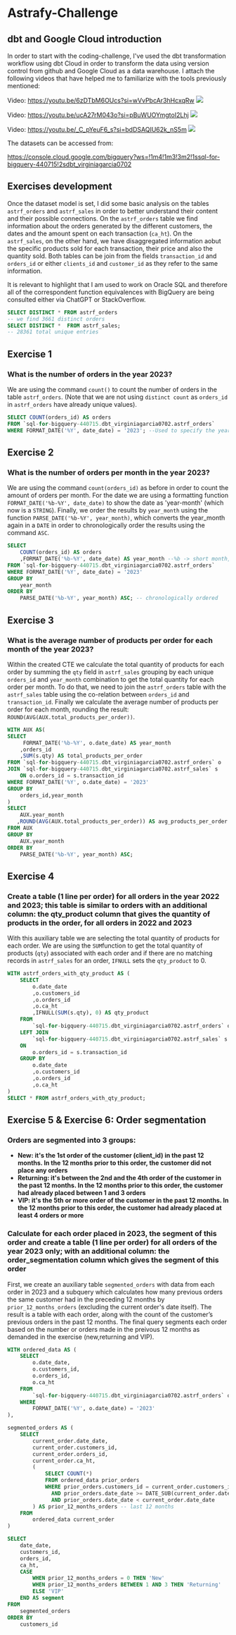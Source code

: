 # Astrafy-Challenge

## dbt and Google Cloud introduction

In order to start with the coding-challenge, I've used the dbt transformation workflow using dbt Cloud in order to transform the data using version control from github and Google Cloud as a data warehouse.
I attach the following videos that have helped me to familiarize with the tools previously mentioned:

Video: https://youtu.be/6zDTbM6OUcs?si=wVvPbcAr3hHcxqRw
[![](https://img.youtube.com/vi/wVvPbcAr3hHcxqRw/0.jpg)](https://youtu.be/6zDTbM6OUcs?si=wVvPbcAr3hHcxqRw)

Video: https://youtu.be/ucA27rM043o?si=pBuWUOYmgtoI2Lhj
[![](https://img.youtube.com/vi/pBuWUOYmgtoI2Lhj/0.jpg)](https://youtu.be/ucA27rM043o?si=pBuWUOYmgtoI2Lhj)

Video: https://youtu.be/_C_pYeuF6_s?si=bdDSAQIU62k_nS5m
[![](https://img.youtube.com/vi/bdDSAQIU62k_nS5m/0.jpg)](https://youtu.be/_C_pYeuF6_s?si=bdDSAQIU62k_nS5m)

The datasets can be accessed from:

https://console.cloud.google.com/bigquery?ws=!1m4!1m3!3m2!1ssql-for-bigquery-440715!2sdbt_virginiagarcia0702

## Exercises development
Once the dataset model is set, I did some basic analysis on the tables 
`astrf_orders` and `astrf_sales` in order to better understand their 
content and their possible connections. 
On the `astrf_orders` table we find information about the orders generated
by the different customers, the dates and the amount spent on each transaction (`ca_ht`).
On the `astrf_sales`, on the other hand, we have disaggregated information aobut the specific
products sold for each transaction, their price and also the quantity sold.
Both tables can be join from the fields `transaction_id` and `orders_id` or either `clients_id` and `customer_id` as they refer to the same information.

It is relevant to highlight that I am used to work on Oracle SQL and therefore all of the correspondent function equivalences with BigQuery are being consulted either via ChatGPT or StackOverflow.

```sql
SELECT DISTINCT * FROM astrf_orders
-- we find 3661 distinct orders
SELECT DISTINCT *  FROM astrf_sales;
-- 28361 total unique entries
```

## Exercise 1
### What is the number of orders in the year 2023?
We are using the command `count()` to count the number of orders in the table `astrf_orders`.
(Note that we are not using ```distinct count``` as `orders_id` in `astrf_orders` have already unique values).

```sql
SELECT COUNT(orders_id) AS orders
FROM `sql-for-bigquery-440715.dbt_virginiagarcia0702.astrf_orders` 
WHERE FORMAT_DATE('%Y', date_date) = '2023'; --Used to specify the year 2023
```

## Exercise 2
### What is the number of orders per month in the year 2023?
We are using the command `count(orders_id)` as before in order to count the amount of orders per month. 
For the date we are using a formatting function `FORMAT_DATE('%b-%Y', date_date)` to show the date as 'year-month' (which now is a `STRING`).
Finally, we order the results by `year_month` using the function `PARSE_DATE('%b-%Y', year_month)`, which converts the year_month again in a `DATE` in order to chronologically order the results using the command `ASC`. 

```sql
SELECT 
    COUNT(orders_id) AS orders
    ,FORMAT_DATE('%b-%Y', date_date) AS year_month --%b -> short month, %Y -> complete year
FROM `sql-for-bigquery-440715.dbt_virginiagarcia0702.astrf_orders`
WHERE FORMAT_DATE('%Y', date_date) = '2023'
GROUP BY 
    year_month
ORDER BY 
    PARSE_DATE('%b-%Y', year_month) ASC; -- chronologically ordered
```

## Exercise 3
### What is the average number of products per order for each month of the year 2023?
Within the created CTE we calculate the total quantity of products for each order by summing the `qty` field in `astrf_sales`
grouping by each unique `orders_id` and `year_month` combination to get the total quantity for each order per month.
To do that, we need to join the `astrf_orders` table with the `astrf_sales` table using the co-relation between `orders_id` and `transaction_id`. 
Finally we calculate the average number of products per order for each month, rounding the result: `ROUND(AVG(AUX.total_products_per_order))`.

```sql
WITH AUX AS(
SELECT 
     FORMAT_DATE('%b-%Y', o.date_date) AS year_month
    ,orders_id 
    ,SUM(s.qty) AS total_products_per_order
FROM `sql-for-bigquery-440715.dbt_virginiagarcia0702.astrf_orders` o
JOIN `sql-for-bigquery-440715.dbt_virginiagarcia0702.astrf_sales` s
    ON o.orders_id = s.transaction_id
WHERE FORMAT_DATE('%Y', o.date_date) = '2023'
GROUP BY 
    orders_id,year_month
)
SELECT
    AUX.year_month
   ,ROUND(AVG(AUX.total_products_per_order)) AS avg_products_per_order
FROM AUX
GROUP BY 
    AUX.year_month
ORDER BY 
    PARSE_DATE('%b-%Y', year_month) ASC;
```

## Exercise 4
### Create a table (1 line per order) for all orders in the year 2022 and 2023; this table is similar to orders with an additional column: the qty_product column that gives the quantity of products in the order, for all orders in 2022 and 2023
With this auxiliary table we are selecting the total quantity of products for each order. 
We are using the `SUM`function to get the total quantity of products (`qty`) associated with each order and if there are no matching records in `astrf_sales` for an order, `IFNULL` sets the `qty_product` to 0.

```sql
WITH astrf_orders_with_qty_product AS (
    SELECT 
        o.date_date
        ,o.customers_id
        ,o.orders_id
        ,o.ca_ht
        ,IFNULL(SUM(s.qty), 0) AS qty_product
    FROM 
        `sql-for-bigquery-440715.dbt_virginiagarcia0702.astrf_orders` o
    LEFT JOIN 
        `sql-for-bigquery-440715.dbt_virginiagarcia0702.astrf_sales` s 
    ON 
        o.orders_id = s.transaction_id
    GROUP BY
        o.date_date
        ,o.customers_id
        ,o.orders_id
        ,o.ca_ht
)
SELECT * FROM astrf_orders_with_qty_product;
```

## Exercise 5 & Exercise 6: Order segmentation
### Orders are segmented into 3 groups:
- **New: it's the 1st order of the customer (client_id) in the past 12 months. In
the 12 months prior to this order, the customer did not place any orders**
- **Returning: it's between the 2nd and the 4th order of the customer in the
past 12 months. In the 12 months prior to this order, the customer had
already placed between 1 and 3 orders**
- **VIP: it's the 5th or more order of the customer in the past 12 months. In the 12
months prior to this order, the customer had already placed at least 4
orders or more**

### Calculate for each order placed in 2023, the segment of this order and create a table (1 line per order) for all orders of the year 2023 only; with an additional column: the order_segmentation column which gives the segment of this order
First, we create an auxiliary table `segmented_orders` with data from each order in 2023 and a subquery which calculates how many previous orders the same customer had in the preceding 12 months by `prior_12_months_orders` (excluding the current order's date itself).
The result is a table with each order, along with the count of the customer’s previous orders in the past 12 months.
The final query segments each order based on the number or orders made in the preivous 12 months as demanded in the exercise (new,returning and VIP).

```sql
WITH ordered_data AS (
    SELECT
        o.date_date,
        o.customers_id,
        o.orders_id,
        o.ca_ht
    FROM
        `sql-for-bigquery-440715.dbt_virginiagarcia0702.astrf_orders` o
    WHERE
        FORMAT_DATE('%Y', o.date_date) = '2023'
),

segmented_orders AS (
    SELECT
        current_order.date_date,
        current_order.customers_id,
        current_order.orders_id,
        current_order.ca_ht,
        (
            SELECT COUNT(*)
            FROM ordered_data prior_orders
            WHERE prior_orders.customers_id = current_order.customers_id
              AND prior_orders.date_date >= DATE_SUB(current_order.date_date, INTERVAL 12 MONTH)
              AND prior_orders.date_date < current_order.date_date
        ) AS prior_12_months_orders -- last 12 months 
    FROM
        ordered_data current_order
)

SELECT
    date_date,
    customers_id,
    orders_id,
    ca_ht,
    CASE
        WHEN prior_12_months_orders = 0 THEN 'New'
        WHEN prior_12_months_orders BETWEEN 1 AND 3 THEN 'Returning'
        ELSE 'VIP'
    END AS segment
FROM
    segmented_orders
ORDER BY 
    customers_id
```